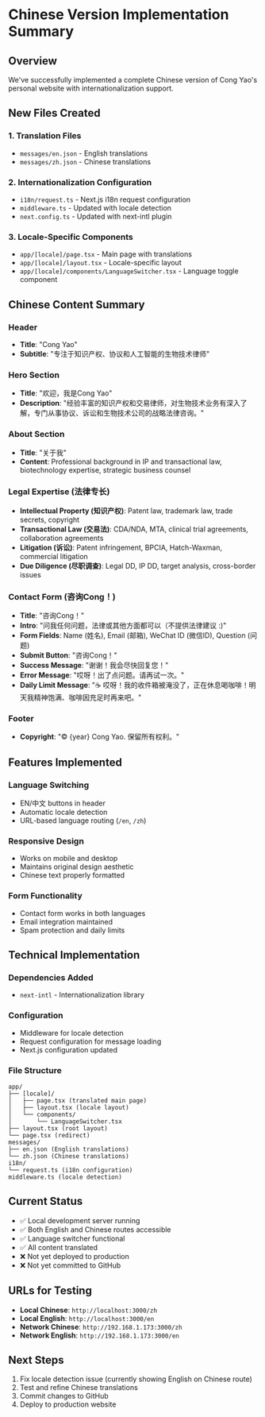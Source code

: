 # Chinese Version Implementation Summary

## Overview
We've successfully implemented a complete Chinese version of Cong Yao's personal website with internationalization support.

## New Files Created

### 1. Translation Files
- `messages/en.json` - English translations
- `messages/zh.json` - Chinese translations

### 2. Internationalization Configuration
- `i18n/request.ts` - Next.js i18n request configuration
- `middleware.ts` - Updated with locale detection
- `next.config.ts` - Updated with next-intl plugin

### 3. Locale-Specific Components
- `app/[locale]/page.tsx` - Main page with translations
- `app/[locale]/layout.tsx` - Locale-specific layout
- `app/[locale]/components/LanguageSwitcher.tsx` - Language toggle component

## Chinese Content Summary

### Header
- **Title**: "Cong Yao"
- **Subtitle**: "专注于知识产权、协议和人工智能的生物技术律师"

### Hero Section
- **Title**: "欢迎，我是Cong Yao"
- **Description**: "经验丰富的知识产权和交易律师，对生物技术业务有深入了解，专门从事协议、诉讼和生物技术公司的战略法律咨询。"

### About Section
- **Title**: "关于我"
- **Content**: Professional background in IP and transactional law, biotechnology expertise, strategic business counsel

### Legal Expertise (法律专长)
- **Intellectual Property (知识产权)**: Patent law, trademark law, trade secrets, copyright
- **Transactional Law (交易法)**: CDA/NDA, MTA, clinical trial agreements, collaboration agreements
- **Litigation (诉讼)**: Patent infringement, BPCIA, Hatch-Waxman, commercial litigation
- **Due Diligence (尽职调查)**: Legal DD, IP DD, target analysis, cross-border issues

### Contact Form (咨询Cong！)
- **Title**: "咨询Cong！"
- **Intro**: "问我任何问题，法律或其他方面都可以（不提供法律建议 :)"
- **Form Fields**: Name (姓名), Email (邮箱), WeChat ID (微信ID), Question (问题)
- **Submit Button**: "咨询Cong！"
- **Success Message**: "谢谢！我会尽快回复您！"
- **Error Message**: "哎呀！出了点问题。请再试一次。"
- **Daily Limit Message**: "☕ 哎呀！我的收件箱被淹没了，正在休息喝咖啡！明天我精神饱满、咖啡因充足时再来吧。"

### Footer
- **Copyright**: "© {year} Cong Yao. 保留所有权利。"

## Features Implemented

### Language Switching
- EN/中文 buttons in header
- Automatic locale detection
- URL-based language routing (`/en`, `/zh`)

### Responsive Design
- Works on mobile and desktop
- Maintains original design aesthetic
- Chinese text properly formatted

### Form Functionality
- Contact form works in both languages
- Email integration maintained
- Spam protection and daily limits

## Technical Implementation

### Dependencies Added
- `next-intl` - Internationalization library

### Configuration
- Middleware for locale detection
- Request configuration for message loading
- Next.js configuration updated

### File Structure
```
app/
├── [locale]/
│   ├── page.tsx (translated main page)
│   ├── layout.tsx (locale layout)
│   └── components/
│       └── LanguageSwitcher.tsx
├── layout.tsx (root layout)
└── page.tsx (redirect)
messages/
├── en.json (English translations)
└── zh.json (Chinese translations)
i18n/
└── request.ts (i18n configuration)
middleware.ts (locale detection)
```

## Current Status
- ✅ Local development server running
- ✅ Both English and Chinese routes accessible
- ✅ Language switcher functional
- ✅ All content translated
- ❌ Not yet deployed to production
- ❌ Not yet committed to GitHub

## URLs for Testing
- **Local Chinese**: `http://localhost:3000/zh`
- **Local English**: `http://localhost:3000/en`
- **Network Chinese**: `http://192.168.1.173:3000/zh`
- **Network English**: `http://192.168.1.173:3000/en`

## Next Steps
1. Fix locale detection issue (currently showing English on Chinese route)
2. Test and refine Chinese translations
3. Commit changes to GitHub
4. Deploy to production website
